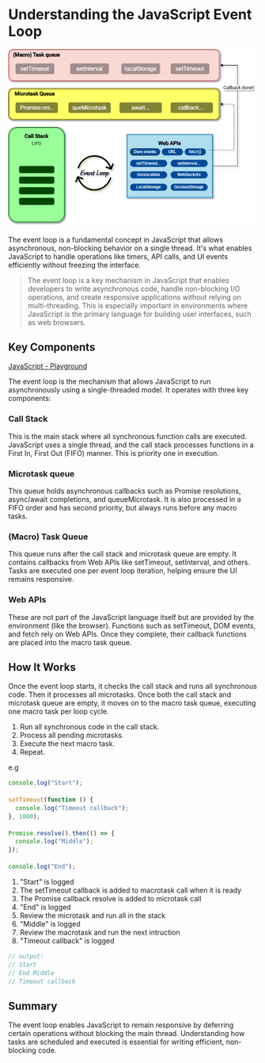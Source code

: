 # Understanding the JavaScript Event Loop

![Event Loop](./event-loop.png)

The event loop is a fundamental concept in JavaScript that allows asynchronous, non-blocking behavior on a single thread. It's what enables JavaScript to handle operations like timers, API calls, and UI events efficiently without freezing the interface.

> The event loop is a key mechanism in JavaScript that enables developers to write asynchronous code, handle non-blocking I/O operations, and create responsive applications without relying on multi-threading. This is especially important in environments where JavaScript is the primary language for building user interfaces, such as web browsers.

## Key Components

[JavaScript - Playground](https://www.jsv9000.app/)

The event loop is the mechanism that allows JavaScript to run asynchronously using a single-threaded model. It operates with three key components:

### Call Stack

This is the main stack where all synchronous function calls are executed. JavaScript uses a single thread, and the call stack processes functions in a First In, First Out (FIFO) manner. This is priority one in execution.

### Microtask queue

This queue holds asynchronous callbacks such as Promise resolutions, async/await completions, and queueMicrotask. It is also processed in a FIFO order and has second priority, but always runs before any macro tasks.

### (Macro) Task Queue

This queue runs after the call stack and microtask queue are empty. It contains callbacks from Web APIs like setTimeout, setInterval, and others. Tasks are executed one per event loop iteration, helping ensure the UI remains responsive.

### Web APIs

These are not part of the JavaScript language itself but are provided by the environment (like the browser). Functions such as setTimeout, DOM events, and fetch rely on Web APIs. Once they complete, their callback functions are placed into the macro task queue.

## How It Works

Once the event loop starts, it checks the call stack and runs all synchronous code. Then it processes all microtasks. Once both the call stack and microtask queue are empty, it moves on to the macro task queue, executing one macro task per loop cycle.

1. Run all synchronous code in the call stack.
2. Process all pending microtasks.
3. Execute the next macro task.
4. Repeat.

e.g

```javascript
console.log("Start");

setTimeout(function () {
  console.log("Timeout callback");
}, 1000);

Promise.resolve().then(() => {
  console.log("Middle");
});

console.log("End");
```

1. "Start" is logged
2. The setTimeout callback is added to macrotask call when it is ready
3. The Promise callback resolve is added to microtask call
4. "End" is logged
5. Review the microtask and run all in the stack
6. "Middle" is logged
7. Review the macrotask and run the next intruction
8. "Timeout callback" is logged

```javascript
// output:
// Start
// End Middle
// Timeout callback
```

## Summary

The event loop enables JavaScript to remain responsive by deferring certain operations without blocking the main thread. Understanding how tasks are scheduled and executed is essential for writing efficient, non-blocking code.
